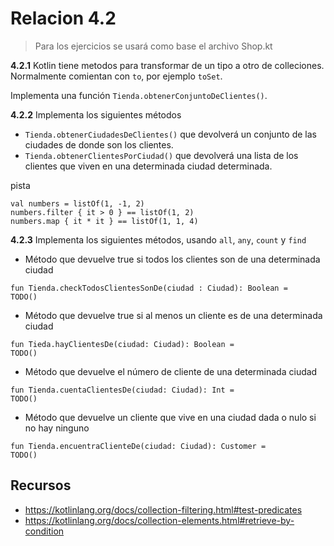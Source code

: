 # Relacion 4.2 
>Para los ejercicios se usará como base el archivo Shop.kt

**4.2.1** Kotlin tiene metodos para transformar de un tipo a otro de colleciones. Normalmente comientan con `to`, por ejemplo `toSet`. 

Implementa  una función `Tienda.obtenerConjuntoDeClientes()`.


**4.2.2** Implementa los siguientes métodos
- `Tienda.obtenerCiudadesDeClientes()` que devolverá un conjunto de las ciudades de donde son los clientes.
- `Tienda.obtenerClientesPorCiudad()` que devolverá una lista de los clientes que viven en una determinada ciudad determinada.

pista
```Kt
val numbers = listOf(1, -1, 2)
numbers.filter { it > 0 } == listOf(1, 2)
numbers.map { it * it } == listOf(1, 1, 4)
```

**4.2.3** Implementa los siguientes métodos, usando `all`, `any`, `count` y `find`

- Método que devuelve true si todos los clientes son de una determinada ciudad
```
fun Tienda.checkTodosClientesSonDe(ciudad : Ciudad): Boolean =
TODO()
```

- Método que devuelve true si al menos un cliente es de una determinada ciudad
```
fun Tieda.hayClientesDe(ciudad: Ciudad): Boolean =
TODO()
```
- Método que devuelve el número de cliente de una determinada ciudad
```
fun Tienda.cuentaClientesDe(ciudad: Ciudad): Int =
TODO()
```
- Método que devuelve un cliente que vive en una ciudad dada o nulo si no hay ninguno
```
fun Tienda.encuentraClienteDe(ciudad: Ciudad): Customer =
TODO()
```

## Recursos
- https://kotlinlang.org/docs/collection-filtering.html#test-predicates
- https://kotlinlang.org/docs/collection-elements.html#retrieve-by-condition


